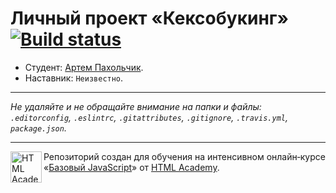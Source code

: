 # Личный проект «Кексобукинг» [![Build status][travis-image]][travis-url]

* Студент: [Артем Пахольчик](https://up.htmlacademy.ru/javascript/9/user/229718).
* Наставник: `Неизвестно`.

---

_Не удаляйте и не обращайте внимание на папки и файлы:_<br>
_`.editorconfig`, `.eslintrc`, `.gitattributes`, `.gitignore`, `.travis.yml`, `package.json`._

---

<a href="https://htmlacademy.ru/intensive/javascript"><img align="left" width="50" height="50" title="HTML Academy" src="https://up.htmlacademy.ru/static/img/intensive/javascript/logo-for-github.svg"></a>

Репозиторий создан для обучения на интенсивном онлайн‑курсе «[Базовый JavaScript](https://htmlacademy.ru/intensive/javascript)» от [HTML Academy](https://htmlacademy.ru).

[travis-image]: https://travis-ci.org/htmlacademy-javascript/229718-keksobooking.svg?branch=master
[travis-url]: https://travis-ci.org/htmlacademy-javascript/229718-keksobooking
